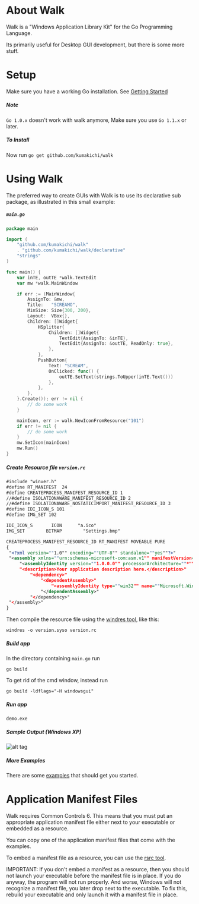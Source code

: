 About Walk
==========

Walk is a "Windows Application Library Kit" for the Go Programming Language.

Its primarily useful for Desktop GUI development, but there is some more stuff.

Setup
=====

Make sure you have a working Go installation.
See [Getting Started](http://golang.org/doc/install.html)

##### Note
`Go 1.0.x` doesn't work with walk anymore, Make sure you use `Go 1.1.x` or later.

##### To Install
Now run `go get github.com/kumakichi/walk`

Using Walk
==========

The preferred way to create GUIs with Walk is to use its declarative sub package,
as illustrated in this small example:

##### `main.go`

```go
package main

import (
    "github.com/kumakichi/walk"
    . "github.com/kumakichi/walk/declarative"
    "strings"
)

func main() {
    var inTE, outTE *walk.TextEdit
    var mw *walk.MainWindow

    if err := (MainWindow{
        AssignTo: &mw,
        Title:   "SCREAMO",
        MinSize: Size{300, 200},
        Layout:  VBox{},
        Children: []Widget{
            HSplitter{
                Children: []Widget{
                    TextEdit{AssignTo: &inTE},
                    TextEdit{AssignTo: &outTE, ReadOnly: true},
                },
            },
            PushButton{
                Text: "SCREAM",
                OnClicked: func() {
                    outTE.SetText(strings.ToUpper(inTE.Text()))
                },
            },
        },
    }.Create()); err != nil {
        // do some work
    }

	mainIcon, err := walk.NewIconFromResource("101")
	if err != nil {
        // do some work
	}
	mw.SetIcon(mainIcon)
    mw.Run()
}
```

##### Create Resource file `version.rc`

```xml
#include "winver.h"
#define RT_MANIFEST  24
#define CREATEPROCESS_MANIFEST_RESOURCE_ID 1
//#define ISOLATIONAWARE_MANIFEST_RESOURCE_ID 2
//#define ISOLATIONAWARE_NOSTATICIMPORT_MANIFEST_RESOURCE_ID 3
#define IDI_ICON_S 101
#define IMG_SET 102

IDI_ICON_S       ICON      "a.ico"
IMG_SET        BITMAP        "Settings.bmp"

CREATEPROCESS_MANIFEST_RESOURCE_ID RT_MANIFEST MOVEABLE PURE
{
 "<?xml version=""1.0"" encoding=""UTF-8"" standalone=""yes""?>"
 "<assembly xmlns=""urn:schemas-microsoft-com:asm.v1"" manifestVersion=""1.0"">"
     "<assemblyIdentity version=""1.0.0.0"" processorArchitecture=""*"" name=""SomeFunkyNameHere"" type=""win32""/>"
     "<description>Your application description here.</description>"
         "<dependency>"
             "<dependentAssembly>"
                 "<assemblyIdentity type=""win32"" name=""Microsoft.Windows.Common-Controls"" version=""6.0.0.0"" processorArchitecture=""*"" publicKeyToken=""6595b64144ccf1df"" language=""*""/>"
             "</dependentAssembly>"
         "</dependency>"
 "</assembly>"
}
```

Then compile the resource file using the [windres tool](http://sourceforge.net/projects/mingw/), like this:

	windres -o version.syso version.rc

##### Build app

In the directory containing `main.go` run

	go build
	
To get rid of the cmd window, instead run

	go build -ldflags="-H windowsgui"

##### Run app
	
	demo.exe
	
##### Sample Output (Windows XP)

![alt tag](http://www.geekpics.net/images/2014/06/04/edES8Axp5.png)

##### More Examples
There are some [examples](examples) that should get you started.

Application Manifest Files
==========================
Walk requires Common Controls 6. This means that you must put an appropriate
application manifest file either next to your executable or embedded as a
resource.

You can copy one of the application manifest files that come with the examples.

To embed a manifest file as a resource, you can use the [rsrc tool](https://github.com/akavel/rsrc).

IMPORTANT: If you don't embed a manifest as a resource, then you should not launch
your executable before the manifest file is in place.
If you do anyway, the program will not run properly. And worse, Windows will not
recognize a manifest file, you later drop next to the executable. To fix this,
rebuild your executable and only launch it with a manifest file in place.
